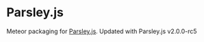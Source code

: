Parsley.js
==========

Meteor packaging for [Parsley.js](http://parsleyjs.org/doc/index.html).
Updated with Parsley.js v2.0.0-rc5
